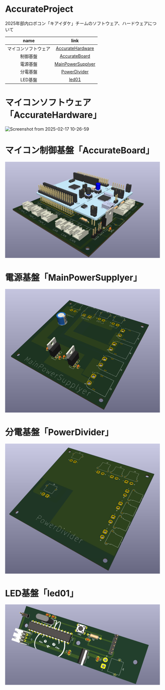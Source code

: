 # AccurateProject
2025年部内ロボコン「キアイダケ」チームのソフトウェア、ハードウェアについて

|name|link|
|:--:|:--:|
|マイコンソフトウェア|[AccurateHardware](https://github.com/motii8128/AccurateProject/tree/main/AccurateHardware)|
|制御基盤|[AccurateBoard](https://github.com/motii8128/AccurateProject/tree/main/Accurate)|
|電源基盤|[MainPowerSupplyer](https://github.com/motii8128/AccurateProject/tree/main/MainPowerSuppky)|
|分電基盤|[PowerDivider](https://github.com/motii8128/AccurateProject/tree/main/PowerDivider)|
|LED基盤|[led01](https://github.com/motii8128/AccurateProject/tree/main/led01)|

# マイコンソフトウェア「AccurateHardware」

![Screenshot from 2025-02-17 10-26-59](https://github.com/user-attachments/assets/418674c4-6200-42e7-90f3-69739a3b4487)

# マイコン制御基盤「AccurateBoard」

![accurate_image](./Accurate/accurate.png)

# 電源基盤「MainPowerSupplyer」

![main_power_supplyer_image](./MainPowerSupply/main_power_supplyer.png)

# 分電基盤「PowerDivider」

![power_divider_image](./PowerDivider/power_divider.png)

# LED基盤「led01」

![led01_image](./led01/led01.png)
